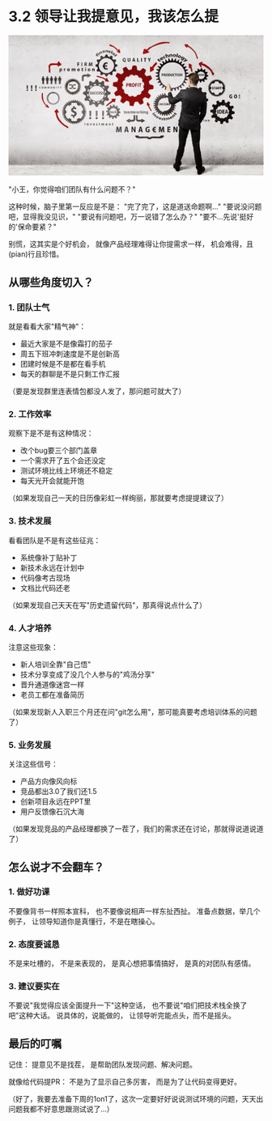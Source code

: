 # 3.2 领导让我提意见，我该怎么提

![提建议](../images/chapter3/give-advice.jpg)

"小王，你觉得咱们团队有什么问题不？"

这种时候，脑子里第一反应是不是：
"完了完了，这是道送命题啊..."
"要说没问题吧，显得我没见识，"
"要说有问题吧，万一说错了怎么办？"
"要不...先说'挺好的'保命要紧？"

别慌，这其实是个好机会，
就像产品经理难得让你提需求一样，
机会难得，且(pian)行且珍惜。

## 从哪些角度切入？

### 1. 团队士气
就是看看大家"精气神"：
- 最近大家是不是像霜打的茄子
- 周五下班冲刺速度是不是创新高
- 团建时候是不是都在看手机
- 每天的群聊是不是只剩工作汇报

（要是发现群里连表情包都没人发了，那问题可就大了）

### 2. 工作效率
观察下是不是有这种情况：
- 改个bug要三个部门盖章
- 一个需求开了五个会还没定
- 测试环境比线上环境还不稳定
- 每天光开会就能开饱

（如果发现自己一天的日历像彩虹一样绚丽，那就要考虑提提建议了）

### 3. 技术发展
看看团队是不是有这些征兆：
- 系统像补丁贴补丁
- 新技术永远在计划中
- 代码像考古现场
- 文档比代码还老

（如果发现自己天天在写"历史遗留代码"，那真得说点什么了）

### 4. 人才培养
注意这些现象：
- 新人培训全靠"自己悟"
- 技术分享变成了没几个人参与的"鸡汤分享"
- 晋升通道像迷宫一样
- 老员工都在准备简历

（如果发现新人入职三个月还在问"git怎么用"，那可能真要考虑培训体系的问题了）

### 5. 业务发展
关注这些信号：
- 产品方向像风向标
- 竞品都出3.0了我们还1.5
- 创新项目永远在PPT里
- 用户反馈像石沉大海

（如果发现竞品的产品经理都换了一茬了，我们的需求还在讨论，那就得说道说道了）

## 怎么说才不会翻车？

### 1. 做好功课
不要像背书一样照本宣科，
也不要像说相声一样东扯西扯。
准备点数据，举几个例子，
让领导知道你是真懂行，不是在瞎操心。

### 2. 态度要诚恳
不是来吐槽的，
不是来表现的，
是真心想把事情搞好，
是真的对团队有感情。

### 3. 建议要实在
不要说"我觉得应该全面提升一下"这种空话，
也不要说"咱们把技术栈全换了吧"这种大话。
说具体的，说能做的，
让领导听完能点头，而不是摇头。

## 最后的叮嘱

记住：
提意见不是找茬，
是帮助团队发现问题、解决问题。

就像给代码提PR：
不是为了显示自己多厉害，
而是为了让代码变得更好。

（好了，我要去准备下周的1on1了，这次一定要好好说说测试环境的问题，天天出问题我都不好意思跟测试说了...）
